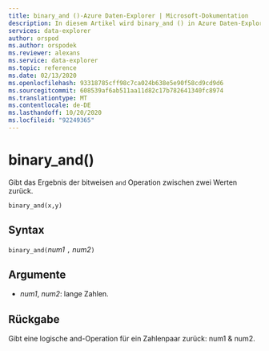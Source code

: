 ```yaml
---
title: binary_and ()-Azure Daten-Explorer | Microsoft-Dokumentation
description: In diesem Artikel wird binary_and () in Azure Daten-Explorer beschrieben.
services: data-explorer
author: orspod
ms.author: orspodek
ms.reviewer: alexans
ms.service: data-explorer
ms.topic: reference
ms.date: 02/13/2020
ms.openlocfilehash: 93318785cff98c7ca024b638e5e90f58cd9cd9d6
ms.sourcegitcommit: 608539af6ab511aa11d82c17b782641340fc8974
ms.translationtype: MT
ms.contentlocale: de-DE
ms.lasthandoff: 10/20/2020
ms.locfileid: "92249365"
---
```

# <a name="binary_and"></a>binary_and()

Gibt das Ergebnis der bitweisen `and` Operation zwischen zwei Werten zurück.

```kusto
binary_and(x,y) 
```

## <a name="syntax"></a>Syntax

`binary_and(`*num1* `,` *num2*`)`

## <a name="arguments"></a>Argumente

* *num1*, *num2*: lange Zahlen.

## <a name="returns"></a>Rückgabe

Gibt eine logische and-Operation für ein Zahlenpaar zurück: num1 & num2.